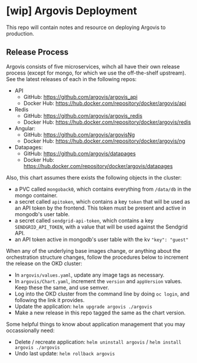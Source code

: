 # [wip] Argovis Deployment

This repo will contain notes and resource on deploying Argovis to production.

## Release Process

Argovis consists of five microservices, wihch all have their own release process (except for mongo, for which we use the off-the-shelf upstream). See the latest releases of each in the following repos:

 - API
   - GitHub: https://github.com/argovis/argovis_api
   - Docker Hub: https://hub.docker.com/repository/docker/argovis/api
 - Redis
   - GitHub: https://github.com/argovis/argovis_redis
   - Docker Hub: https://hub.docker.com/repository/docker/argovis/redis
 - Angular:
   - GitHub: https://github.com/argovis/argovisNg
   - Docker Hub: https://hub.docker.com/repository/docker/argovis/ng
 - Datapages:
   - GitHub: https://github.com/argovis/datapages
   - Docker Hub: https://hub.docker.com/repository/docker/argovis/datapages

Also, this chart assumes there exists the following objects in the cluster: 

 - a PVC called `mongoback0`, which contains everything from `/data/db` in the mongo container.
 - a secret called `apitoken`, which contains a key `token` that will be used as an API token by the frontend. This token must be present and active in mongodb's user table.
 - a secret called `sendgrid-api-token`, which contains a key `SENDGRID_API_TOKEN`, with a value that will be used against the Sendgrid API.
 - an API token active in mongodb's user table with the kv `"key": "guest"`

When any of the underlying base images change, or anything about the orchestration structure changes, follow the procedures below to increment the release on the OKD cluster:

 - In `argovis/values.yaml`, update any image tags as necessary.
 - In `argovis/Chart.yaml`, increment the `version` and `appVersion` values. Keep these the same, and use semver.
 - Log into the OKD cluster from the command line by doing `oc login`, and following the link it provides.
 - Update the application: `helm upgrade argovis ./argovis`
 - Make a new release in this repo tagged the same as the chart version.

Some helpful things to know about application management that you may occassionally need:

 - Delete / recreate application: `helm uninstall argovis` / `helm install argovis ./argovis`
 - Undo last update: `helm rollback argovis`


